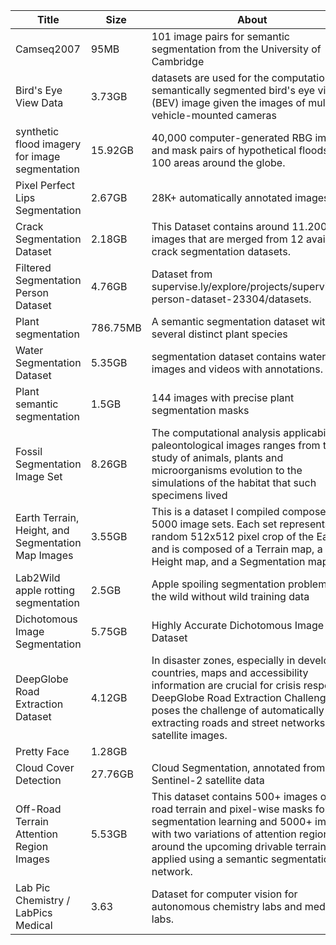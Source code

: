 | Title                                              | Size     | About                                                                                                                                                                                                                                                           | Source                                                                                           |   |
|----------------------------------------------------|----------|-----------------------------------------------------------------------------------------------------------------------------------------------------------------------------------------------------------------------------------------------------------------|--------------------------------------------------------------------------------------------------|---|
| Camseq2007                                         | 95MB     | 101 image pairs for semantic segmentation from the University of Cambridge                                                                                                                                                                                      | [Link](https://www.kaggle.com/datasets/carlolepelaars/camseq-semantic-segmentation)   |
| Bird's Eye View Data                               | 3.73GB   | datasets are used for the computation of a semantically segmented bird's  eye view (BEV) image given the images of multiple vehicle-mounted  cameras                                                                                                            | [Link](https://www.kaggle.com/datasets/sakshaymahna/semantic-segmentation-bev  )                         |   |
| synthetic  flood imagery for image segmentation    | 15.92GB  | 40,000 computer-generated RBG image and mask pairs of hypothetical floods in 100 areas around the globe.                                                                                                                                                        | [Link](https://www.kaggle.com/datasets/samiwood/synthetic-flood-imagery-for-image-segmentation )         |   |
| Pixel Perfect Lips Segmentation                    | 2.67GB   | 28К+ automatically annotated images.                                                                                                                                                                                                                            | [Link](https://www.kaggle.com/datasets/olekslu/makeup-lips-segmentation-28k-samples  )                   |   |
| Crack Segmentation Dataset                         | 2.18GB   | This Dataset contains around 11.200 images that are merged from 12 available crack segmentation datasets.                                                                                                                                                       | [Link](https://www.kaggle.com/datasets/lakshaymiddha/crack-segmentation-dataset         )                |   |
| Filtered Segmentation Person Dataset               | 4.76GB   | Dataset from supervise.ly/explore/projects/supervisely-person-dataset-23304/datasets.                                                                                                                                                                           | [Link](https://www.kaggle.com/datasets/tapakah68/supervisely-filtered-segmentation-person-dataset  )      |   |
| Plant segmentation                                 | 786.75MB | A semantic segmentation dataset with several distinct plant species                                                                                                                                                                                             | [Link](https://www.kaggle.com/datasets/tivadardanka/plant-segmentation          )                         |   |
| Water Segmentation Dataset                         | 5.35GB   | segmentation dataset contains water images and videos with annotations.                                                                                                                                                                                         | [Link](https://www.kaggle.com/datasets/gvclsu/water-segmentation-dataset    )                             |   |
| Plant semantic segmentation                        | 1.5GB    | 144 images with precise plant segmentation masks                                                                                                                                                                                                                | [Link](https://www.kaggle.com/datasets/humansintheloop/plant-semantic-segmentation   )                    |   |
| Fossil Segmentation Image Set                      | 8.26GB   | The computational analysis applicability of paleontological images  ranges from the study of animals, plants and microorganisms evolution to  the simulations of the habitat that such specimens lived                                                          | [Link](https://www.kaggle.com/datasets/brsdincer/fossil-segmentation-image-set-microfossil  )             |   |
| Earth Terrain, Height, and Segmentation Map Images | 3.55GB   | This is a dataset I compiled composed of 5000 image sets. Each set represents a random 512x512 pixel crop of the Earth and is composed of a Terrain map, a Height map, and a Segmentation map.                                                                  | [Link](https://www.kaggle.com/datasets/tpapp157/earth-terrain-height-and-segmentation-map-images  )       |   |
| Lab2Wild apple rotting segmentation                | 2.5GB    | Apple spoiling segmentation problem in the wild without wild training data                                                                                                                                                                                      | [Link](https://www.kaggle.com/datasets/sergeynesteruk/apple-rotting-segmentation-problem-in-the-wild )    |   |
| Dichotomous Image Segmentation                     | 5.75GB   | Highly Accurate Dichotomous Image Dataset                                                                                                                                                                                                                       | [Link](https://www.kaggle.com/datasets/ipythonx/dichotomous-is     )                                      |   |
| DeepGlobe Road Extraction Dataset                  | 4.12GB   | In disaster zones, especially in developing countries, maps and accessibility information are crucial for crisis response. DeepGlobe Road Extraction Challenge poses the challenge of automatically extracting roads and street networks from satellite images. | [Link](https://www.kaggle.com/datasets/balraj98/deepglobe-road-extraction-dataset   )                     |   |
| Pretty Face                                        | 1.28GB   |                                                                                                                                                                                                                                                                 |                                                                                                  |   |
| Cloud Cover Detection                              | 27.76GB  | Cloud Segmentation, annotated from Sentinel-2 satellite data                                                                                                                                                                                                    | [Link](https://www.kaggle.com/datasets/hmendonca/cloud-cover-detection     )                              |   |
| Off-Road Terrain Attention Region Images           | 5.53GB   | This dataset contains 500+ images of off-road terrain and pixel-wise masks for path segmentation learning and 5000+ images with two variations of attention regions around the upcoming drivable terrain, applied using a semantic segmentation network.        | [Link](https://www.kaggle.com/datasets/magnumresearchgroup/offroad-terrain-attention-region-images  )     |   |
| Lab Pic Chemistry / LabPics Medical | 3.63 | Dataset for computer vision for autonomous chemistry labs and medical labs. | [Link](https://www.kaggle.com/datasets/sagieppel/labpics-chemistry-labpics-medical)
